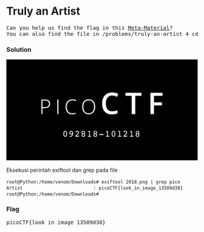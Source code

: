 <h1><b>Truly an Artist</h1></b>
<pre>
Can you help us find the flag in this <a href="https://2018shell.picoctf.com/static/9b8863e30054675ce78328df28c601db/2018.png">Meta-Material</a>? 
You can also find the file in /problems/truly-an-artist_4_cdd9e325cf9bacd265b98a7fe336e840.
</pre>
</b><h3>Solution</h3></b>
<p align='center'>
  <img src="https://github.com/enomarozi/Writeup-CTF/blob/master/PicoCTF2018/Forensics/Images/2018.png">
</p>
<p>Eksekusi perintah exiftool dan grep pada file</p>

```console
root@Python:/home/venom/Downloads# exiftool 2018.png | grep pico
Artist                          : picoCTF{look_in_image_13509d38}
root@Python:/home/venom/Downloads# 
```
</b><h3>Flag</h3></b>
<pre>
picoCTF{look_in_image_13509d38}
</pre>
